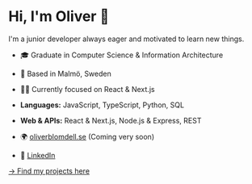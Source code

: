 # Hi, I'm Oliver 👋

I'm a junior developer always eager and motivated to learn new things.

- 🎓 Graduate in Computer Science & Information Architecture
- 📍 Based in Malmö, Sweden
- 👨‍💻 Currently focused on React & Next.js

- **Languages:** JavaScript, TypeScript, Python, SQL
- **Web & APIs:** React & Next.js, Node.js & Express, REST

- 🌍 [oliverblomdell.se](https://oliverblomdell.se) (Coming very soon)
- 💼 [LinkedIn](https://www.linkedin.com/in/oliverblomdell/)

[→ Find my projects here](https://oliverblomdell.se)
<!--
**oblomdell/oblomdell** is a ✨ _special_ ✨ repository because its `README.md` (this file) appears on your GitHub profile.

Here are some ideas to get you started:

- 🔭 I’m currently working on ...
- 🌱 I’m currently learning ...
- 👯 I’m looking to collaborate on ...
- 🤔 I’m looking for help with ...
- 💬 Ask me about ...
- 📫 How to reach me: ...
- 😄 Pronouns: ...
- ⚡ Fun fact: ...
-->
